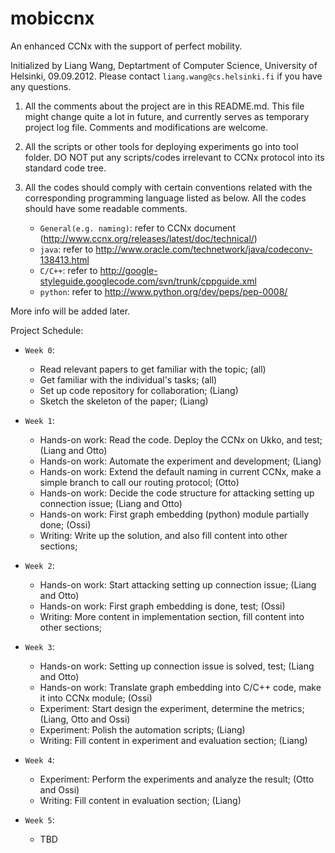 mobiccnx
========

An enhanced CCNx with the support of perfect mobility. 

Initialized by Liang Wang, Deptartment of Computer Science, University of Helsinki, 09.09.2012. Please contact `liang.wang@cs.helsinki.fi` if you have any questions.

1. All the comments about the project are in this README.md. This file might change quite a lot in future, and currently serves as temporary project log file. Comments and modifications are welcome.

2. All the scripts or other tools for deploying experiments go into tool folder. DO NOT put any scripts/codes irrelevant to CCNx protocol into its standard code tree.

3. All the codes should comply with certain conventions related with the corresponding programming language listed as below. All the codes should have some readable comments.
   * `General(e.g. naming)`: refer to CCNx document (http://www.ccnx.org/releases/latest/doc/technical/)
   * `java`: refer to http://www.oracle.com/technetwork/java/codeconv-138413.html
   * `C/C++`: refer to http://google-styleguide.googlecode.com/svn/trunk/cppguide.xml
   * `python`: refer to http://www.python.org/dev/peps/pep-0008/


More info will be added later.


Project Schedule:

* `Week 0`:
  	- Read relevant papers to get familiar with the topic; (all)
	- Get familiar with the individual's tasks; (all)
  	- Set up code repository for collaboration; (Liang)
	- Sketch the skeleton of the paper; (Liang)

* `Week 1`:
  	- Hands-on work: Read the code. Deploy the CCNx on Ukko, and test; (Liang and Otto)
	- Hands-on work: Automate the experiment and development; (Liang)
	- Hands-on work: Extend the default naming in current CCNx, make a simple branch to call our routing protocol; (Otto)
	- Hands-on work: Decide the code structure for attacking setting up connection issue; (Liang and Otto)
	- Hands-on work: First graph embedding (python) module partially done; (Ossi)
	- Writing: Write up the solution, and also fill content into other sections;

* `Week 2`:
  	- Hands-on work: Start attacking setting up connection issue; (Liang and Otto)
  	- Hands-on work: First graph embedding is done, test; (Ossi)
	- Writing: More content in implementation section, fill content into other sections;

* `Week 3`:
  	- Hands-on work: Setting up connection issue is solved, test; (Liang and Otto)
  	- Hands-on work: Translate graph embedding into C/C++ code, make it into CCNx module; (Ossi)
	- Experiment: Start design the experiment, determine the metrics; (Liang, Otto and Ossi)
	- Experiment: Polish the automation scripts; (Liang)
	- Writing: Fill content in experiment and evaluation section; (Liang)

* `Week 4`:
  	- Experiment: Perform the experiments and analyze the result; (Otto and Ossi)
	- Writing: Fill content in evaluation section; (Liang)

* `Week 5`:
  	- TBD